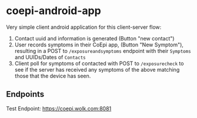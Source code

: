 # coepi-android-app

Very simple client android application for this client-server flow:

1. Contact uuid and information is generated (Button "new contact")
2. User records symptoms in their CoEpi app, (Button "New Symptom"), resulting in a POST to `/exposureandsymptoms` endpoint with their `Symptoms` and UUIDs/Dates of `Contacts`
3. Client poll for symptoms of contacted with POST to `/exposurecheck` to see if the server has received any symptoms of the above matching those that the device has seen.


## Endpoints

Test Endpoint: https://coepi.wolk.com:8081
